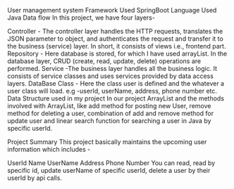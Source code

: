 User management system
Framework Used
SpringBoot
Language Used
Java
Data flow
In this project, we have four layers-

Controller - The controller layer handles the HTTP requests, translates the JSON parameter to object, and authenticates the request and transfer it to the business (service) layer. In short, it consists of views i.e., frontend part.
Repository - Here database is stored, for which I have used arrayList. In the database layer, CRUD (create, read, update, delete) operations are performed.
Service -The business layer handles all the business logic. It consists of service classes and uses services provided by data access layers.
DataBase Class - Here the class user is defined and the whatever a user class will load. e.g -userId, userName, address, phone number etc.
Data Structure used in my project
In our project ArrayList and the methods involved with ArrayList, like add method for posting new User, remove method for deleting a user, combination of add and remove method for update user and linear search function for searching a user in Java by specific userId.

Project Summary
This project basically maintains the upcoming user information which includes -

UserId
Name
UserName
Address
Phone Number
You can read, read by specific id, update userName of specific userId, delete a user by their userId by api calls.
